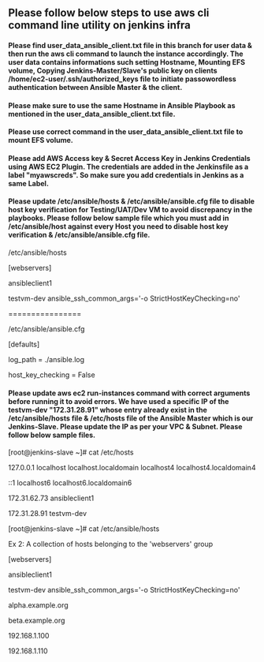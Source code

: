 ## Please follow below steps to use aws cli command line utility on jenkins infra

#### Please find user_data_ansible_client.txt file in this branch for user data & then run the aws cli command to launch the instance accordingly. The user data contains informations such setting Hostname, Mounting EFS volume, Copying Jenkins-Master/Slave's public key on clients /home/ec2-user/.ssh/authorized_keys file to initiate passowordless authentication between Ansible Master & the client. 

#### Please make sure to use the same Hostname in Ansible Playbook as mentioned in the user_data_ansible_client.txt file.

#### Please use correct command in the user_data_ansible_client.txt file to mount EFS volume.

#### Please add AWS Access key & Secret Access Key in Jenkins Credentials using AWS EC2 Plugin. The credentials are added in the Jenkinsfile as a label "myawscreds". So make sure you add credentials in Jenkins as a same Label.

#### Please update /etc/ansible/hosts & /etc/ansible/ansible.cfg file to disable host key verification for Testing/UAT/Dev VM to avoid discrepancy in the playbooks. Please follow below sample file which you must add in /etc/ansible/host against every Host you need to disable host key verification & /etc/ansible/ansible.cfg file.

/etc/ansible/hosts

[webservers]

ansibleclient1

testvm-dev ansible_ssh_common_args='-o StrictHostKeyChecking=no'

================

/etc/ansible/ansible.cfg

[defaults]

log_path = ./ansible.log

host_key_checking = False


#### Please update aws ec2 run-instances command with correct arguments before running it to avoid errors. We have used a specific IP of the testvm-dev "172.31.28.91" whose entry already exist in the /etc/ansible/hosts file & /etc/hosts file of the Ansible Master which is our Jenkins-Slave. Please update the IP as per your VPC & Subnet. Please follow below sample files.

[root@jenkins-slave ~]# cat /etc/hosts

127.0.0.1   localhost localhost.localdomain localhost4 localhost4.localdomain4

::1         localhost6 localhost6.localdomain6

172.31.62.73 ansibleclient1

172.31.28.91  testvm-dev

[root@jenkins-slave ~]# cat /etc/ansible/hosts

Ex 2: A collection of hosts belonging to the 'webservers' group

[webservers]

ansibleclient1

testvm-dev ansible_ssh_common_args='-o StrictHostKeyChecking=no'

alpha.example.org

beta.example.org

192.168.1.100

192.168.1.110





